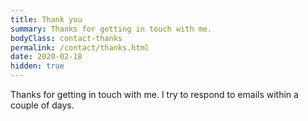 ```yaml
---
title: Thank you
summary: Thanks for getting in touch with me.
bodyClass: contact-thanks
permalink: /contact/thanks.html
date: 2020-02-18
hidden: true
---
```


Thanks for getting in touch with me. I try to respond to emails within a couple of days.
